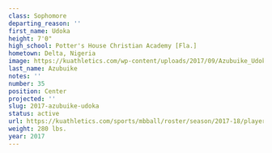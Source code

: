 ```yaml
---
class: Sophomore
departing_reason: ''
first_name: Udoka
height: 7'0"
high_school: Potter's House Christian Academy [Fla.]
hometown: Delta, Nigeria
image: https://kuathletics.com/wp-content/uploads/2017/09/Azubuike_Udoka.jpg
last_name: Azubuike
notes: ''
number: 35
position: Center
projected: ''
slug: 2017-azubuike-udoka
status: active
url: https://kuathletics.com/sports/mbball/roster/season/2017-18/player/udoka-azubuike/
weight: 280 lbs.
year: 2017
---
```

